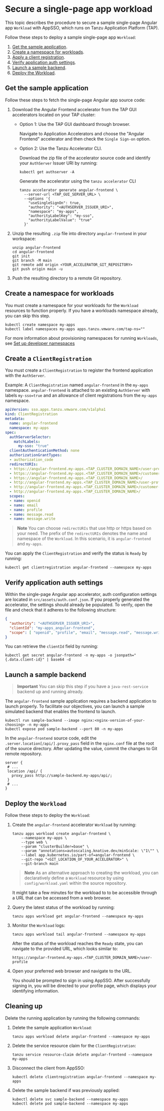 # Secure a single-page app workload

This topic describes the procedure to secure a sample single-page Angular app `Workload` with AppSSO, which runs on 
Tanzu Application Platform (TAP).

Follow these steps to deploy a sample single-page app `Workload`:

1. [Get the sample application](#sample-app).
1. [Create a namespace for workloads](#create-namespace).
1. [Apply a client registration](#clientregistration).
1. [Verify application auth settings](#auth-settings).
1. [Launch a sample backend](#backend).
1. [Deploy the Workload](#deploy-workload).

## <a id='sample-app'></a> Get the sample application

Follow these steps to fetch the single-page Angular app source code:

1. Download the Angular Frontend accelerator from the TAP GUI accelerators located on your TAP cluster:

    - Option 1: Use the TAP GUI dashboard through browser.

        Navigate to Application Accelerators and choose the "Angular Frontend" accelerator and then check the `Single Sign-on` option.

    - Option 2: Use the Tanzu Accelerator CLI.

        Download the zip file of the accelerator source code and identify your `AuthServer` Issuer URI by running:
        
        ```shell
        kubectl get authserver -A
        ```
        Generate the accelerator using the `tanzu accelerator` CLI
        ```shell
        tanzu accelerator generate angular-frontend \
          --server-url <TAP_GUI_SERVER_URL> \
          --options '{
            "useSingleSignOn": true,
            "authority": "<AUTHSERVER_ISSUER_URI>",
            "namespace": "my-apps",
            "authorityLabelKey": "my-sso",
            "authorityLabelValue": "true"
          }'
        ```

1. Unzip the resulting `.zip` file into directory `angular-frontend` in your workspace:

    ```shell
    unzip angular-frontend
    cd angular-frontend
    git init
    git branch -M main
    git remote add origin <YOUR_ACCELERATOR_GIT_REPOSITORY>
    git push origin main -u
    ```

1. Push the resulting directory to a remote Git repository.

## <a id='create-namespace'></a> Create a namespace for workloads

You must create a namespace for your workloads for the `Workload` resources to function properly. 
If you have a workloads namespace already, you can skip this step.

```shell
kubectl create namespace my-apps
kubectl label namespaces my-apps apps.tanzu.vmware.com/tap-ns=""
```

For more information about provisioning namespaces for running `Workloads`, 
see [Set up developer namespaces](../../set-up-namespaces.hbs.md)

## <a id='clientregistration'></a> Create a `ClientRegistration`

You must create a `ClientRegistration` to register the frontend application with the `AuthServer`.

Example: A `ClientRegistration` named `angular-frontend` in the `my-apps` namespace.
`angular-frontend` is attached to an existing `AuthServer` with labels `my-sso=true` and an 
allowance of client registrations from the `my-apps` namespace.

```yaml
apiVersion: sso.apps.tanzu.vmware.com/v1alpha1
kind: ClientRegistration
metadata:
  name: angular-frontend
  namespace: my-apps
spec:
  authServerSelector:
    matchLabels:
      my-sso: "true"
  clientAuthenticationMethod: none
  authorizationGrantTypes:
  - authorization_code
  redirectURIs:
  - https://angular-frontend.my-apps.<TAP_CLUSTER_DOMAIN_NAME>/user-profile
  - https://angular-frontend.my-apps.<TAP_CLUSTER_DOMAIN_NAME>/customer-profiles/list
  - https://angular-frontend.my-apps.<TAP_CLUSTER_DOMAIN_NAME>/
  - http://angular-frontend.my-apps.<TAP_CLUSTER_DOMAIN_NAME>/user-profile
  - http://angular-frontend.my-apps.<TAP_CLUSTER_DOMAIN_NAME>/customer-profiles/list
  - http://angular-frontend.my-apps.<TAP_CLUSTER_DOMAIN_NAME>/
  scopes:
  - name: openid
  - name: email
  - name: profile
  - name: message.read
  - name: message.write
```

> **Note** You can choose `redirectURIs` that use http or https based on your need.
> The prefix of the `redirectURIs` denotes the name and namespace of the `Workload`.
> In this scenario, it is `angular-frontend` and `my-apps`.

You can apply the `ClientRegistration` and verify the status is `Ready` by running:

```shell
kubectl get clientregistration angular-frontend --namespace my-apps
```

## <a id="auth-settings"></a> Verify application auth settings

Within the single-page Angular app accelerator, auth configuration settings are located in `src/assets/auth.conf.json`.
If you properly generated the accelerator, the settings should already be populated. 
To verify, open the file and check that it adheres to the following structure:

```json
{
  "authority": "<AUTHSERVER_ISSUER_URI>",
  "clientId": "my-apps_angular-frontend",
  "scope": [ "openid", "profile", "email", "message.read", "message.write" ]
}
```

You can retrieve the `clientId` field by running:

```shell
kubectl get secret angular-frontend -n my-apps -o jsonpath="{.data.client-id}" | base64 -d
```

## <a id='backend'></a> Launch a sample backend

> **Important** You can skip this step if you have a `java-rest-service` backend up and running already.

The `angular-frontend` sample application requires a backend application to launch properly. 
To facilitate our objectives, you can launch a sample simulated backend that enables the frontend to launch.

```shell
kubectl run sample-backend --image nginx:<nginx-version-of-your-choosing> -n my-apps
kubectl expose pod sample-backend --port 80 -n my-apps
```

In the `angular-frontend` source code, edit the `.server.location[/api/].proxy_pass` 
field in the `nginx.conf` file at the root of the source directory. 
After updating the value, commit the changes to Git remote repository.

```console
server {
 # ...
 location /api/ {
   proxy_pass http://sample-backend.my-apps/api/;
 }
 # ...
}
```

## <a id="deploy-workload"></a> Deploy the `Workload`

Follow these steps to deploy the `Workload`:

1. Create the `angular-frontend` accelerator `Workload` by running:

    ```shell
    tanzu apps workload create angular-frontend \
        --namespace my-apps \
        --type web \
        --param "clusterBuilder=base" \
        --param "annotations=autoscaling.knative.dev/minScale: \"1\"" \
        --label app.kubernetes.io/part-of=angular-frontend \
        --git-repo "<GIT_LOCATION_OF_YOUR_ACCELERATOR>" \
        --git-branch main
    ```

    > **Note** As an alternative approach to creating the workload, you can declaratively 
    > define a `Workload` resource by using `config/workload.yaml` within the source repository.

    It might take a few minutes for the workload to to be accessible through a URL 
    that can be accessed from a web browser.

1. Query the latest status of the workload by running:

    ```shell
    tanzu apps workload get angular-frontend --namespace my-apps
    ```

1. Monitor the `Workload` logs:

    ```shell
    tanzu apps workload tail angular-frontend --namespace my-apps
    ```

    After the status of the workload reaches the `Ready` state, 
    you can navigate to the provided URL, which looks similar to:

    ```text
    https://angular-frontend.my-apps.<TAP_CLUSTER_DOMAIN_NAME>/user-profile
    ```

1. Open your preferred web browser and navigate to the URL.

    You should be prompted to sign in using AppSSO. After successfully signing in, 
    you will be directed to your profile page, which displays your identifying information.

## <a id="clean-up"></a> Cleaning up

Delete the running application by running the following commands:

1. Delete the sample application `Workload`:

    ```shell
    tanzu apps workload delete angular-frontend --namespace my-apps
    ```

1. Delete the service resource claim for the `ClientRegistration`:

    ```shell
    tanzu service resource-claim delete angular-frontend --namespace my-apps
    ```

1. Disconnect the client from AppSSO:

    ```shell
    kubectl delete clientregistration angular-frontend --namespace my-apps
    ```

1. Delete the sample backend if was previously applied:

    ```shell
    kubectl delete svc sample-backend --namespace my-apps
    kubectl delete pod sample-backend --namespace my-apps
    ```
